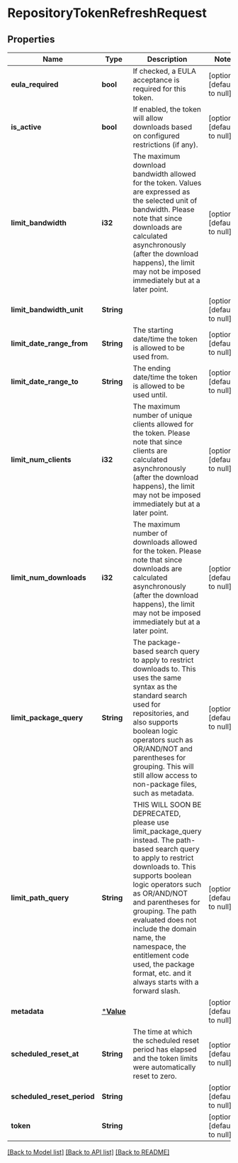 # RepositoryTokenRefreshRequest

## Properties
Name | Type | Description | Notes
------------ | ------------- | ------------- | -------------
**eula_required** | **bool** | If checked, a EULA acceptance is required for this token. | [optional] [default to null]
**is_active** | **bool** | If enabled, the token will allow downloads based on configured restrictions (if any). | [optional] [default to null]
**limit_bandwidth** | **i32** | The maximum download bandwidth allowed for the token. Values are expressed as the selected unit of bandwidth. Please note that since downloads are calculated asynchronously (after the download happens), the limit may not be imposed immediately but at a later point.  | [optional] [default to null]
**limit_bandwidth_unit** | **String** |  | [optional] [default to null]
**limit_date_range_from** | **String** | The starting date/time the token is allowed to be used from. | [optional] [default to null]
**limit_date_range_to** | **String** | The ending date/time the token is allowed to be used until. | [optional] [default to null]
**limit_num_clients** | **i32** | The maximum number of unique clients allowed for the token. Please note that since clients are calculated asynchronously (after the download happens), the limit may not be imposed immediately but at a later point. | [optional] [default to null]
**limit_num_downloads** | **i32** | The maximum number of downloads allowed for the token. Please note that since downloads are calculated asynchronously (after the download happens), the limit may not be imposed immediately but at a later point. | [optional] [default to null]
**limit_package_query** | **String** | The package-based search query to apply to restrict downloads to. This uses the same syntax as the standard search used for repositories, and also supports boolean logic operators such as OR/AND/NOT and parentheses for grouping. This will still allow access to non-package files, such as metadata. | [optional] [default to null]
**limit_path_query** | **String** | THIS WILL SOON BE DEPRECATED, please use limit_package_query instead. The path-based search query to apply to restrict downloads to. This supports boolean logic operators such as OR/AND/NOT and parentheses for grouping. The path evaluated does not include the domain name, the namespace, the entitlement code used, the package format, etc. and it always starts with a forward slash. | [optional] [default to null]
**metadata** | [***Value**](Value.md) |  | [optional] [default to null]
**scheduled_reset_at** | **String** | The time at which the scheduled reset period has elapsed and the token limits were automatically reset to zero. | [optional] [default to null]
**scheduled_reset_period** | **String** |  | [optional] [default to null]
**token** | **String** |  | [optional] [default to null]

[[Back to Model list]](../README.md#documentation-for-models) [[Back to API list]](../README.md#documentation-for-api-endpoints) [[Back to README]](../README.md)


